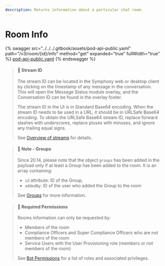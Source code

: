 ```yaml
---
description: Returns information about a particular chat room.
---
```


# Room Info

{% swagger src="../../../.gitbook/assets/pod-api-public.yaml" path="/v3/room/{id}/info" method="get" expanded="true" fullWidth="true" %}
[pod-api-public.yaml](../../../.gitbook/assets/pod-api-public.yaml)
{% endswagger %}

> #### 📘 Stream ID
>
> The stream ID can be located in the Symphony web or desktop client by clicking on the timestamp of any message in the conversation. This will open the Message Status module overlay, and the Conversation ID can be found in the overlay footer.
>
> The stream ID in the UI is in Standard Base64 encoding. When the stream ID needs to be used in a URL, it should be in URLSafe Base64 encoding. To obtain the URLSafe Base64 stream ID, replace forward slashes with underscores, replace pluses with minuses, and ignore any trailing equal signs.
>
> See [Overview of streams](https://docs.developers.symphony.com/building-bots-on-symphony/datafeed/overview-of-streams) for details.

> #### 📘 Note - Groups
>
> Since 20.14, please note that the object `groups` has been added in the payload only if at least a Group has been added to the room. It is an array containing:
>
> * `id` attribute: ID of the Group,
> * `addedBy`: ID of the user who added the Group to the room
>
> See [Groups](../../groups-distribution-lists/) for more information.

> #### 🚧 Required Permissions
>
> Rooms information can only be requested by:
>
> * Members of the room
> * Compliance Officers and Super Compliance Officers who are not members of the room
> * Service Users with the User Provisioning role (members or not members of the room)
>
> See [Bot Permissions](https://docs.developers.symphony.com/building-bots-on-symphony/configuration/bot-permissions) for a list of roles and associated privileges.

